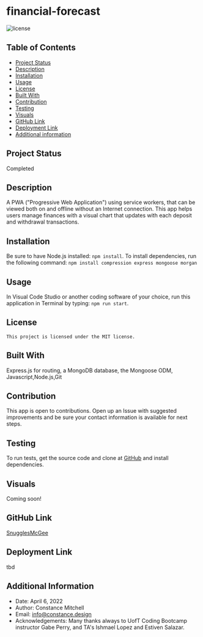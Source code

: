 # financial-forecast

![license](https://img.shields.io/badge/license-MIT-blue.svg)

## Table of Contents

- [Project Status](#status)
- [Description](#description)
- [Installation](#installation)
- [Usage](#usage)
- [License](#license)
- [Built With](#coding)
- [Contribution](#contribution)
- [Testing](#test)
- [Visuals](#visuals)
- [GitHub Link](#github)
- [Deployment Link](#deployment)
- [Additional information](#date,#author,#email,#thanks)

## Project Status

Completed

## Description

A PWA ("Progressive Web Application") using service workers, that can be viewed both on and offline without an Internet connection. This app helps users manage finances with a visual chart that updates with each deposit and withdrawal transactions.

## Installation

Be sure to have Node.js installed: `npm install`. To install dependencies, run the following command: `npm install compression express mongoose morgan`

## Usage

In Visual Code Studio or another coding software of your choice, run this application in Terminal by typing: `npm run start`.

## License

    This project is licensed under the MIT license.

## Built With

Express.js for routing, a MongoDB database, the Mongoose ODM, Javascript,Node.js,Git

## Contribution

This app is open to contributions. Open up an Issue with suggested improvements and be sure your contact information is available for next steps.

## Testing

To run tests, get the source code and clone at [GitHub](https://github.com/SnugglesMcGee/financial-forecast) and install dependencies.

## Visuals

Coming soon!

## GitHub Link

[SnugglesMcGee](https://github.com/SnugglesMcGee)

## Deployment Link

tbd

## Additional Information

- Date: April 6, 2022
- Author: Constance Mitchell
- Email: [info@constance.design](mailto:user@example.com)
- Acknowledgements: Many thanks always to UofT Coding Bootcamp instructor Gabe Perry, and TA's Ishmael Lopez and Estiven Salazar.

